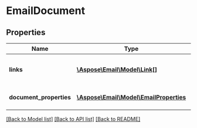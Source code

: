 # EmailDocument

## Properties
Name | Type | Description | Notes
------------ | ------------- | ------------- | -------------
**links** | [**\Aspose\Email\Model\Link[]**](Link.md) | Links that originate from this document. | [optional] 
**document_properties** | [**\Aspose\Email\Model\EmailProperties**](EmailProperties.md) | List of document properties. | 



[[Back to Model list]](README.md#documentation-for-models) [[Back to API list]](README.md#documentation-for-api-endpoints) [[Back to README]](README.md)


